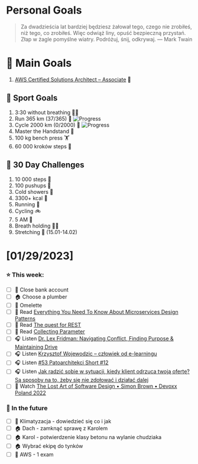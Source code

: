 
Personal Goals
==============
> Za dwadzieścia lat bardziej będziesz żałował tego, czego nie zrobiłeś, niż tego, co zrobiłeś. Więc odwiąż liny, opuść bezpieczną przystań. Złap w żagle pomyślne wiatry. Podróżuj, śnij, odkrywaj.
> — Mark Twain

# 🥇 Main Goals 
1. [AWS Certified Solutions Architect – Associate](https://aws.amazon.com/certification/certified-solutions-architect-associate/) 📜

## 🥈 Sport Goals 
1. 3:30 without breathing 😮‍💨
2. Run 365 km (37/365) 🏃 ![Progress](https://progress-bar.dev/10/)
3. Cycle 2000 km (0/2000) 🚴 ![Progress](https://progress-bar.dev/0/)
4. Master the Handstand 🤸
5. 100 kg bench press  🏋️
6. 60 000 kroków steps 🚶

## 🥉 30 Day Challenges 
1. 10 000 steps 🦶
2. 100 pushups 🙇
3. Cold showers 🚿
4. 3300+ kcal 🍌
5. Running 🏃
6. Cycling 🚲
7. 5 AM 🌅
8. Breath holding 😮‍💨
9. Stretching 🧘 (15.01-14.02)

# [01/29/2023]
### ⭐ This week:
- [ ] 🏦 Close bank account
- [ ] 🏠 Choose a plumber
- [ ] 🍳 Omelette
- [ ] 📗 Read [Everything You Need To Know About Microservices Design Patterns](https://www.edureka.co/blog/microservices-design-patterns)
- [ ] 📗 Read [The quest for REST](https://blog.frankel.ch/quest-for-rest/)
- [ ] 📗 Read [Collecting Parameter](https://java-design-patterns.com/patterns/collecting-parameter/)
- [ ] 🎧 Listen [Dr. Lex Fridman: Navigating Conflict, Finding Purpose & Maintaining Drive](https://hubermanlab.com/dr-lex-fridman-navigating-conflict-finding-purpose-and-maintaining-drive/)
- [ ] 🎧 Listen [Krzysztof Wojewodzic – człowiek od e-learningu](https://zaprojektujswojezycie.pl/krzysztof-wojewodzic-czlowiek-od-e-learningu/)
- [ ] 🎧 Listen [#53 Patoarchitekci Short #12](https://patoarchitekci.io/53/)
- [ ] 🎧 Listen [Jak radzić sobie w sytuacji, kiedy klient odrzuca twoją ofertę? Są sposoby na to, żeby się nie zdołować i działać dalej](https://malawielkafirma.pl/jak-sobie-radzic-z-odrzuceniem-przez-klienta/)
- [ ] 🎥 Watch [The Lost Art of Software Design • Simon Brown • Devoxx Poland 2022](https://youtu.be/nu5MOhsYFaU)

### 🏅 In the future 
- [ ] 🥶 Klimatyzacja - dowiedzieć się co i jak
- [ ] 🏠 Dach - zamknąć sprawę z Karolem
- [ ] 🏠 Karol - potwierdzenie klasy betonu na wylanie chudziaka
- [ ] 🏠 Wybrać ekipę do tynków
- [ ] 🎥 AWS - 1 exam
